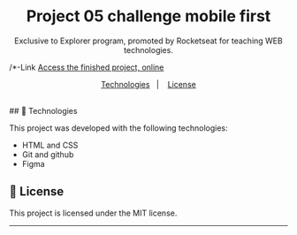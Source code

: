 <h1 align="center"> Project 05 challenge mobile first</h1>

<p align="center">
Exclusive to Explorer program, promoted by Rocketseat for teaching WEB technologies.
</p>

/*-Link [Access the finished project, online](https://wallacepasson.github.io/challenge-mobile-first/index.html)


<p align="center">
  <a href="#-Technologies">Technologies</a>&nbsp;&nbsp;&nbsp;|&nbsp;&nbsp;&nbsp;
  <a href="#memo-license">License</a>
</p>

<br>
## 🚀 Technologies

This project was developed with the following technologies:

- HTML and CSS
- Git and github
- Figma


## :memo: License

This project is licensed under the MIT license.

---

